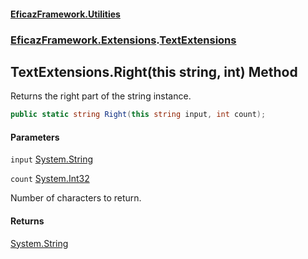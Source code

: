 #### [EficazFramework.Utilities](EficazFrameworkUtilities.md 'EficazFramework Utilities')
### [EficazFramework.Extensions](EficazFrameworkUtilities.md#EficazFramework.Extensions 'EficazFramework.Extensions').[TextExtensions](EficazFramework.Extensions/TextExtensions.md 'EficazFramework.Extensions.TextExtensions')

## TextExtensions.Right(this string, int) Method

Returns the right part of the string instance.

```csharp
public static string Right(this string input, int count);
```
#### Parameters

<a name='EficazFramework.Extensions.TextExtensions.Right(thisstring,int).input'></a>

`input` [System.String](https://docs.microsoft.com/en-us/dotnet/api/System.String 'System.String')

<a name='EficazFramework.Extensions.TextExtensions.Right(thisstring,int).count'></a>

`count` [System.Int32](https://docs.microsoft.com/en-us/dotnet/api/System.Int32 'System.Int32')

Number of characters to return.

#### Returns
[System.String](https://docs.microsoft.com/en-us/dotnet/api/System.String 'System.String')